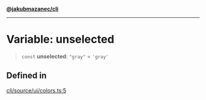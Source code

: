 [**@jakubmazanec/cli**](../../../README.md)

---

# Variable: unselected

> `const` **unselected**: `"gray"` = `'gray'`

## Defined in

[cli/source/ui/colors.ts:5](https://github.com/jakubmazanec/tools/blob/3e339f67fc5b5cd011c28acb315570a2f29efedc/packages/cli/source/ui/colors.ts#L5)
